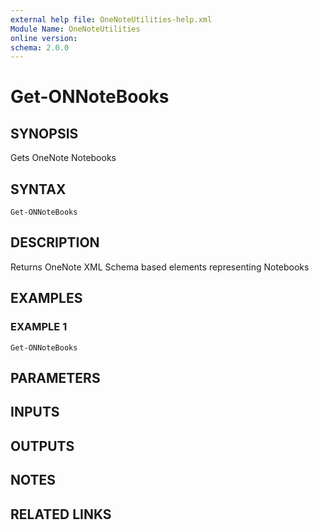 ```yaml
---
external help file: OneNoteUtilities-help.xml
Module Name: OneNoteUtilities
online version:
schema: 2.0.0
---
```


# Get-ONNoteBooks

## SYNOPSIS
Gets OneNote Notebooks

## SYNTAX

```
Get-ONNoteBooks
```

## DESCRIPTION
Returns OneNote XML Schema based elements representing Notebooks

## EXAMPLES

### EXAMPLE 1
```
Get-ONNoteBooks
```

## PARAMETERS

## INPUTS

## OUTPUTS

## NOTES

## RELATED LINKS
